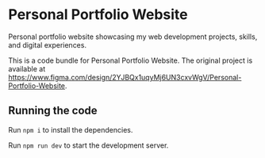 # Personal Portfolio Website

Personal portfolio website showcasing my web development projects, skills, and digital experiences.

This is a code bundle for Personal Portfolio Website. The original project is available at https://www.figma.com/design/2YJBQx1uqyMj6UN3cxvWgV/Personal-Portfolio-Website.

## Running the code

Run `npm i` to install the dependencies.

Run `npm run dev` to start the development server.

